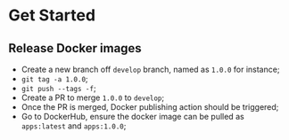 # Get Started

## Release Docker images

- Create a new branch off `develop` branch, named as `1.0.0` for instance;
- `git tag -a 1.0.0`;
- `git push --tags -f`;
- Create a PR to merge `1.0.0` to `develop`;
- Once the PR is merged, Docker publishing action should be triggered;
- Go to DockerHub, ensure the docker image can be pulled as `apps:latest` and `apps:1.0.0`;

